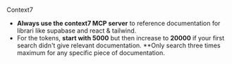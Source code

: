 ###
Context7
- **Always use
the context7 MCP server**
to reference documentation for librari
like supabase and react & tailwind.
- For the tokens,
**start with
5000**
but then increase to **20000** if your first
search didn't
give relevant documentation.
**Only
search
three
times
maximum for any
specific piece of documentation.